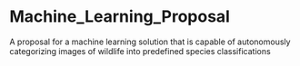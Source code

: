 # Machine_Learning_Proposal
A proposal for a machine learning solution that is capable of autonomously categorizing images of wildlife into predefined species classifications

